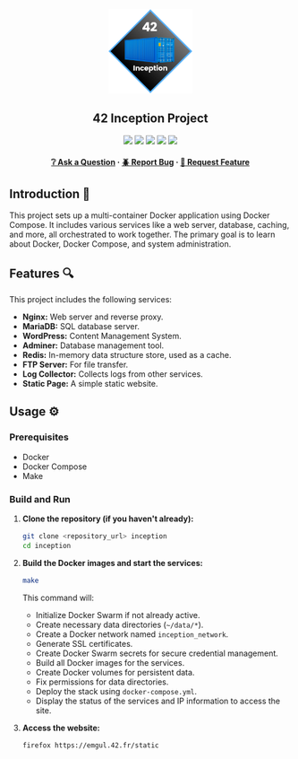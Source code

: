 <div align="center">
  <img src="img/inception.png" alt="Logo" width="150" height="150">
  <h2>42 Inception Project</h2>
    <a href= https://github.com/emre-mr246/42-evaluation><img src="https://img.shields.io/badge/score-101%20%2F%20100-success?style=for-the-badge"/></a>
    <a href= https://github.com/emre-mr246/42-evaluation><img src="https://img.shields.io/badge/circle-5-magenta?style=for-the-badge"/></a>
    <a href= https://github.com/emre-mr246/42-evaluation><img src="https://img.shields.io/badge/42-Evaluation-red?style=for-the-badge"/></a>
    <a href= https://github.com/emre-mr246/42_ring5_inception><img src="https://img.shields.io/github/last-commit/emre-mr246/42_ring5_inception?style=for-the-badge"/></a>
    <a href="https://42istanbul.com.tr/"><img src="https://img.shields.io/badge/42-ISTANBUL-white?style=for-the-badge"/></a>
   
<h4>
    <a href="https://github.com/emre-mr246/42_ring5_inception/issues">❔ Ask a Question</a>
  <span> · </span>
    <a href="https://github.com/emre-mr246/42_ring5_inception/issues">🪲 Report Bug</a>
  <span> · </span>
    <a href="https://github.com/emre-mr246/42_ring5_inception/issues">💬 Request Feature</a>
</h4>
</div>


## Introduction 🚀

This project sets up a multi-container Docker application using Docker Compose. It includes various services like a web server, database, caching, and more, all orchestrated to work together. The primary goal is to learn about Docker, Docker Compose, and system administration.

## Features 🔍

This project includes the following services:

*   **Nginx:** Web server and reverse proxy.
*   **MariaDB:** SQL database server.
*   **WordPress:** Content Management System.
*   **Adminer:** Database management tool.
*   **Redis:** In-memory data structure store, used as a cache.
*   **FTP Server:** For file transfer.
*   **Log Collector:** Collects logs from other services.
*   **Static Page:** A simple static website.

## Usage ⚙️

### Prerequisites

*   Docker
*   Docker Compose
*   Make

### Build and Run

1.  **Clone the repository (if you haven't already):**
    ```bash
    git clone <repository_url> inception
    cd inception
    ```

2.  **Build the Docker images and start the services:**
    ```bash
    make
    ```
    This command will:
    *   Initialize Docker Swarm if not already active.
    *   Create necessary data directories (`~/data/*`).
    *   Create a Docker network named `inception_network`.
    *   Generate SSL certificates.
    *   Create Docker Swarm secrets for secure credential management.
    *   Build all Docker images for the services.
    *   Create Docker volumes for persistent data.
    *   Fix permissions for data directories.
    *   Deploy the stack using `docker-compose.yml`.
    *   Display the status of the services and IP information to access the site.

3.  **Access the website:**
    ```bash
    firefox https://emgul.42.fr/static
    ```
